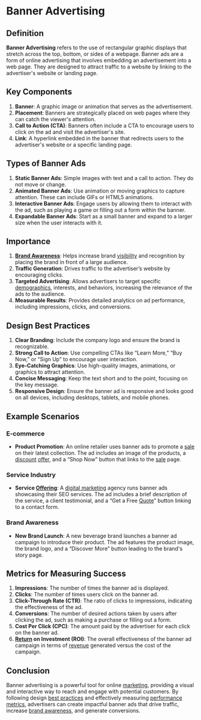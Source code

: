 # Banner Advertising

## Definition
**Banner Advertising** refers to the use of rectangular graphic displays that stretch across the top, bottom, or sides of a webpage. Banner ads are a form of online advertising that involves embedding an advertisement into a web page. They are designed to attract traffic to a website by linking to the advertiser's website or landing page.

## Key Components
1. **Banner**: A graphic image or animation that serves as the advertisement.
2. **Placement**: Banners are strategically placed on web pages where they can catch the viewer's attention.
3. **Call to Action (CTA)**: Banners often include a CTA to encourage users to click on the ad and visit the advertiser's site.
4. **Link**: A hyperlink embedded in the banner that redirects users to the advertiser's website or a specific landing page.

## Types of Banner Ads
1. **Static Banner Ads**: Simple images with text and a call to action. They do not move or change.
2. **Animated Banner Ads**: Use animation or moving graphics to capture attention. These can include GIFs or HTML5 animations.
3. **Interactive Banner Ads**: Engage users by allowing them to interact with the ad, such as playing a game or filling out a form within the banner.
4. **Expandable Banner Ads**: Start as a small banner and expand to a larger size when the user interacts with it.

## Importance
1. **[Brand Awareness](../b/brand_awareness.md)**: Helps increase brand [visibility](../v/visibility.md) and recognition by placing the brand in front of a large audience.
2. **Traffic Generation**: Drives traffic to the advertiser’s website by encouraging clicks.
3. **Targeted Advertising**: Allows advertisers to target specific [demographics](../d/demographics.md), interests, and behaviors, increasing the relevance of the ads to the audience.
4. **Measurable Results**: Provides detailed analytics on ad performance, including impressions, clicks, and conversions.

## Design Best Practices
1. **Clear Branding**: Include the company logo and ensure the brand is recognizable.
2. **Strong Call to Action**: Use compelling CTAs like “Learn More,” “Buy Now,” or “Sign Up” to encourage user interaction.
3. **Eye-Catching Graphics**: Use high-quality images, animations, or graphics to attract attention.
4. **Concise Messaging**: Keep the text short and to the point, focusing on the key message.
5. **Responsive Design**: Ensure the banner ad is responsive and looks good on all devices, including desktops, tablets, and mobile phones.

## Example Scenarios
### E-commerce
- **Product Promotion**: An online retailer uses banner ads to promote a [sale](../s/sale.md) on their latest collection. The ad includes an image of the products, a [discount](../d/discount.md) [offer](../o/offer.md), and a “Shop Now” button that links to the [sale](../s/sale.md) page.

### Service Industry
- **Service [Offering](../o/offering.md)**: A [digital marketing](../d/digital_marketing.md) agency runs banner ads showcasing their SEO services. The ad includes a brief description of the service, a client testimonial, and a “Get a Free [Quote](../q/quote.md)” button linking to a contact form.

### Brand Awareness
- **New Brand Launch**: A new beverage brand launches a banner ad campaign to introduce their product. The ad features the product image, the brand logo, and a “Discover More” button leading to the brand's story page.

## Metrics for Measuring Success
1. **Impressions**: The number of times the banner ad is displayed.
2. **Clicks**: The number of times users click on the banner ad.
3. **Click-Through Rate (CTR)**: The ratio of clicks to impressions, indicating the effectiveness of the ad.
4. **Conversions**: The number of desired actions taken by users after clicking the ad, such as making a purchase or filling out a form.
5. **Cost Per Click (CPC)**: The amount paid by the advertiser for each click on the banner ad.
6. **[Return](../r/return.md) on Investment (ROI)**: The overall effectiveness of the banner ad campaign in terms of [revenue](../r/revenue.md) generated versus the cost of the campaign.

## Conclusion
Banner advertising is a powerful tool for online [marketing](../m/marketing.md), providing a visual and interactive way to reach and engage with potential customers. By following design [best practices](../b/best_practices.md) and effectively measuring [performance metrics](../p/performance_metrics.md), advertisers can create impactful banner ads that drive traffic, increase [brand awareness](../b/brand_awareness.md), and generate conversions.

